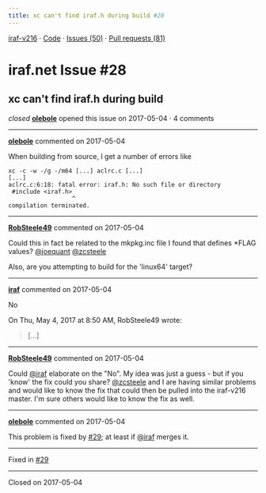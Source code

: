 ```yaml
---
title: xc can't find iraf.h during build #28
---
```


[iraf-v216](/iraf-v216) · [Code](https://github.com/iraf-community/iraf/tree/iraf-v216) · [Issues (50)](/iraf-v216/issues) · [Pull requests (81)](/iraf-v216/issues/pulls)

# iraf.net Issue #28
## xc can't find iraf.h during build
*closed* **[olebole](https://github.com/olebole)** opened this issue on 2017-05-04 · 4 comments

- - - -

**[olebole](https://github.com/olebole)** commented on 2017-05-04

When building from source, I get a number of errors like  
```  
xc -c -w -/g -/m64 [...] aclrc.c [...]  
[...]  
aclrc.c:6:18: fatal error: iraf.h: No such file or directory  
 #include <iraf.h>  
                  ^  
compilation terminated.  
```
- - - -

**[RobSteele49](https://github.com/RobSteele49)** commented on 2017-05-04

Could this in fact be related to the mkpkg.inc file I found that defines *FLAG values? [@joequant](https://github.com/joequant) [@zcsteele](https://github.com/zcsteele)  
  
Also, are you attempting to build for the 'linux64' target?
- - - -

**[iraf](https://github.com/iraf)** commented on 2017-05-04

No  
  
  
On Thu, May 4, 2017 at 8:50 AM, RobSteele49 wrote:  
  
> […]
- - - -

**[RobSteele49](https://github.com/RobSteele49)** commented on 2017-05-04

Could [@iraf](https://github.com/iraf) elaborate on the "No". My idea was just a guess - but if you 'know' the fix could you share? [@zcsteele](https://github.com/zcsteele) and I are having similar problems and would like to know the fix that could then be pulled into the iraf-v216 master. I'm sure others would like to know the fix as well.
- - - -

**[olebole](https://github.com/olebole)** commented on 2017-05-04

This problem is fixed by [#29](https://iraf-community.github.io/iraf-v216/issues/29); at least if [@iraf](https://github.com/iraf) merges it.

- - - -

Fixed in [#29](https://iraf-community.github.io/iraf-v216/issues/29)

- - - -

Closed on 2017-05-04
